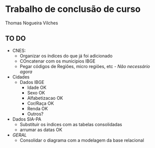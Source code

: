 # Trabalho de conclusão de curso

Thomas Nogueira Vilches

## TO DO

- CNES:
  - Organizar os índices do que já foi adicionado
  - COncatenar com os municipios IBGE
  - Pegar códigos de Regiões, micro regiões, etc - *Não necessário agora*
- Cidades
  - Dados IBGE
    - Idade OK
    - Sexo OK
    - Alfabetizacao OK
    - Cor/Raça OK
    - Renda OK
    - Outros?
- Dados SIA-PA
  - Substituir os índices com as tabelas consolidadas
  - arrumar as datas OK
- *GERAL*
  - Consolidar o diagrama com a modelagem da base relacional
